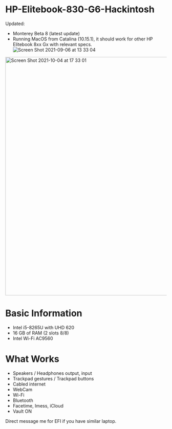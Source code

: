 # HP-Elitebook-830-G6-Hackintosh
Updated: 
- Monterey Beta 8 (latest update)
- Running MacOS from Catalina (10.15.1), it should work for other HP Elitebook 8xx Gx with relevant specs.
![Screen Shot 2021-09-06 at 13 33 04](https://user-images.githubusercontent.com/38579777/132171534-dbd9e851-36cd-40c1-9675-9a0c189e4e0f.png)
<img width="746" alt="Screen Shot 2021-10-04 at 17 33 01" src="https://user-images.githubusercontent.com/38579777/135836647-c170b87a-7417-4683-b779-90cf42ba605e.png">

# Basic Information
- Intel i5-8265U with UHD 620
- 16 GB of RAM (2 slots 8/8)
- Intel Wi-Fi AC9560

# What Works
- Speakers / Headphones output, input
- Trackpad gestures / Trackpad buttons
- Cabled internet
- WebCam
- Wi-Fi
- Bluetooth
- Facetime, Imess, iCloud
- Vault ON

Direct message me for EFI if you have similar laptop.
